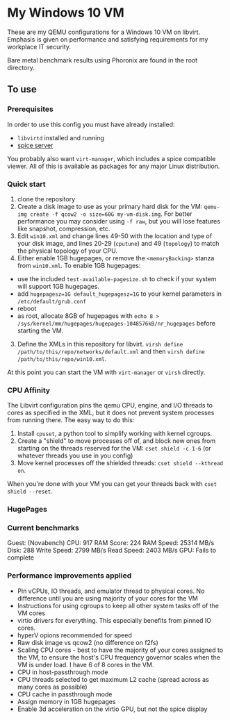# My Windows 10 VM

These are my QEMU configurations for a Windows 10 VM on libvirt. Emphasis is given on performance and satisfying requirements for my workplace IT security.

Bare metal benchmark results using Phoronix are found in the root directory.

## To use

### Prerequisites
In order to use this config you must have already installed:

- `libvirtd` installed and running
- [spice server](https://www.spice-space.org/download.html#server)

You probably also want `virt-manager`, which includes a spice compatible viewer. All of this is available as packages for any major Linux distribution.

### Quick start

1) clone the repository
2) Create a disk image to use as your primary hard disk for the VM: `qemu-img create -f qcow2 -o size=60G my-vm-disk.img`. For better performance you may consider using `-f raw`, but you will lose features like snapshot, compression, etc.
2) Edit `win10.xml` and change lines 49-50 with the location and type of your disk image, and lines 20-29 (`cputune`) and 49 (`topology`) to match the physical topology of your CPU.
3) Either enable 1GB hugepages, or remove the `<memoryBacking>` stanza from `win10.xml`.  To enable 1GB hugepages:
  * use the included `test-available-pagesize.sh` to check if your system will support 1GB hugepages.
  * add `hugepagesz=1G default_hugepagesz=1G` to your kernel parameters in `/etc/default/grub.conf`
  * reboot
  * as root, allocate 8GB of hugepages with `echo 8 > /sys/kernel/mm/hugepages/hugepages-1048576kB/nr_hugepages` before starting the VM.
3) Define the XMLs in this repository for libvirt. `virsh define /path/to/this/repo/networks/default.xml` and then `virsh define /path/to/this/repo/win10.xml`.

At this point you can start the VM with `virt-manager` or `virsh` directly.

### CPU Affinity

The Libvirt configuration pins the qemu CPU, engine, and I/O threads to cores as specified in the XML, but it does not prevent system processes from running there. The easy way to do this:

1) Install `cpuset`, a python tool to simplify working with kernel cgroups.
2) Create a "shield" to move processes off of, and block new ones from starting on the threads reserved for the VM: `cset shield -c 1-6` (or whatever threads you use in you config)
2) Move kernel processes off the shielded threads: `cset shield --kthread on`.

When you're done with your VM you can get your threads back with `cset shield --reset`.


### HugePages



### Current benchmarks

Guest: (Novabench)
CPU: 917
RAM Score: 224
RAM Speed: 25314 MB/s
Disk: 288
Write Speed: 2799 MB/s
Read Speed: 2403 MB/s 
GPU: Fails to complete

### Performance improvements applied

* Pin vCPUs, IO threads, and emulator thread to physical cores. No difference until you are using majority of your cores for the VM
* Instructions for using cgroups to keep all other system tasks off of the VM cores
* virtio drivers for everything. This especially benefits from pinned IO cores.
* hyperV opions recommended for speed
* Raw disk image vs qcow2 (no difference on f2fs)
* Scaling CPU cores - best to have the majority of your cores assigned to the VM, to ensure the host's CPU frequency governor scales when the VM is under load. I have 6 of 8 cores in the VM.
* CPU in host-passthrough mode
* CPU threads selected to get maximum L2 cache (spread across as many cores as possible)
* CPU cache in passthrough mode
* Assign memory in 1GB hugepages
* Enable 3d acceleration on the virtio GPU, but not the spice display

